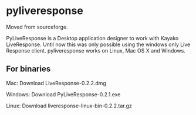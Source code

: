 # pyliveresponse

Moved from sourceforge. 

PyLiveResponse is a Desktop application designer to work with Kayako LiveResponse.  Until now this was only possible using the windows only Live Response client. pyliveresponse works on Linux, Mac OS X and Windows.

## For binaries
Mac: Download  	LiveResponse-0.2.2.dmg

Windows: Download PyLiveResponse-0.2.1.exe

Linux: Download  	liveresponse-linux-bin-0.2.2.tar.gz
